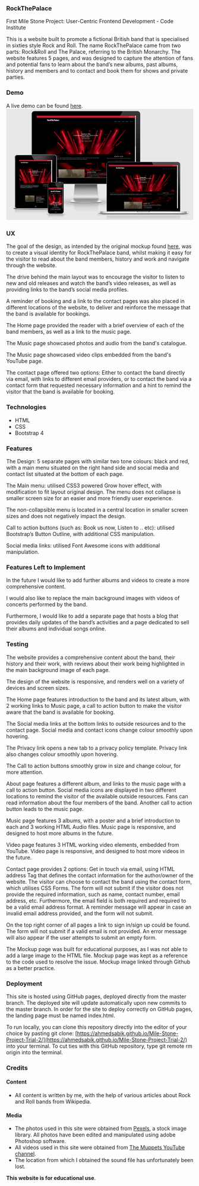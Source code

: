 ### RockThePalace

First Mile Stone Project: User-Centric Frontend Development - Code Institute

This is a website built to promote a fictional British band that is specialised in sixties style Rock and Roll. The name RockThePalace came from two parts: Rock&Roll and The Palace, referring to the British Monarchy. The website features 5 pages, and was designed to capture the attention of fans and potential fans to learn about the band’s new albums, past albums, history and members and to contact and book them for shows and private parties.

### Demo

A live demo can be found [here](https://ahmedsabik.github.io/Mile-Stone-Project-Trial-2/). 
![Tux, the Linux mascot](/assets/images/16-responsive.jpg)
  
### UX

The goal of the design, as intended by the original mockup found [here](https://github.com/AhmedSabik/Mile-Stone-Project-Trial-2/blob/master/assets/images/15-mockup.jpg), was to create a visual identity for RockThePalace band, whilst making it easy for the visitor to read about the band members, history and work and navigate through the website. 

The drive behind the main layout was to encourage the visitor to listen to new and old releases and watch the band’s video releases, as well as providing links to the band’s social media profiles.

A reminder of booking and a link to the contact pages was also placed in different locations of the website, to deliver and reinforce the message that the band is available for bookings.

The Home page provided the reader with a brief overview of each of the band members, as well as a link to the music page.

The Music page showcased photos and audio from the band's catalogue.

The Music page showcased video clips embedded from the band's YouTube page.

The contact page offered two options: Either to contact the band directly via email, with links to different email providers, or to contact the band via a contact form that requested necessary information and a hint to remind the visitor that the band is available for booking.

### Technologies

- HTML
- CSS
- Bootstrap 4

### Features

The Design: 5 separate pages with similar two tone colours: black and red, with a main menu situated on the right hand side and social media and contact list situated at the bottom of each page.

The Main menu: utilised CSS3 powered Grow hover effect, with modification to fit layout original design. The menu does not collapse is smaller screen size for an easier and more friendly user experience.

The non-collapsible menu is located in a central location in smaller screen sizes and does not negatively impact the design.

Call to action buttons (such as: Book us now, Listen to .. etc): utilised Bootstrap’s Button Outline, with additional CSS manipulation. 

Social media links: utilised Font Awesome icons with additional manipulation.

### Features Left to Implement

In the future I would like to add further albums and videos to create a more comprehensive content. 

I would also like to replace the main background images with videos of concerts performed by the band. 

Furthermore, I would like to add a separate page that hosts a blog that provides daily updates of the band’s activities and a page dedicated to sell their albums and individual songs online.

### Testing

The website provides a comprehensive content about the band, their history and their work, with reviews about their work being highlighted in the main background image of each page.  

The design of the website is responsive, and renders well on a variety of devices and screen sizes.

The Home page features introduction to the band and its latest album, with 2 working links to Music page, a call to action button to make the visitor aware that the band is available for booking.

The Social media links at the bottom links to outside resources and to the contact page. Social media and contact icons change colour smoothly upon hovering.

The Privacy link opens a new tab to a privacy policy template. Privacy link also changes colour smoothly upon hovering.

The Call to action buttons smoothly grow in size and change colour, for more attention.

About page features a different album, and links to the music page with a call to action button. Social media icons are displayed in two different locations to remind the visitor of the available outside resources. Fans can read information about the four members of the band. Another call to action button leads to the music page.

Music page features 3 albums, with a poster and a brief introduction to each and 3 working HTML Audio files. Music page is responsive, and designed to host more albums in the future. 

Video page features 3 HTML working video elements, embedded from YouTube. Video page is responsive, and designed to host more videos in the future.

Contact page provides 2 options: Get in touch via email, using HTML address Tag that defines the contact information for the author/owner of the website. The visitor can choose to contact the band using the contact form, which utilises CSS Forms. The form will not submit if the visitor does not provide the required information, such as name, contact number, email address, etc. Furthermore, the email field is both required and required to be a valid email address format. A reminder message will appear in case an invalid email address provided, and the form will not submit.

On the top right corner of all pages a link to sign in/sign up could be found. The form will not submit if a valid email is not provided. An error message will also appear if the user attempts to submit an empty form.

The Mockup page was built for educational purposes, as I was not able to add a large image to the HTML file. Mockup page was kept as a reference to the code used to resolve the issue. Mockup image linked through Github as a better practice.

### Deployment

This site is hosted using GitHub pages, deployed directly from the master branch. The deployed site will update automatically upon new commits to the master branch. In order for the site to deploy correctly on GitHub pages, the landing page must be named index.html.

To run locally, you can clone this repository directly into the editor of your choice by pasting git clone: [https://ahmedsabik.github.io/Mile-Stone-Project-Trial-2/](https://ahmedsabik.github.io/Mile-Stone-Project-Trial-2/) into your terminal. To cut ties with this GitHub repository, type git remote rm origin into the terminal.

### Credits

#### Content

- All content is written by me, with the help of various articles about Rock and Roll bands from Wikipedia. 

#### Media

- The photos used in this site were obtained from [Pexels](https://www.pexels.com/), a stock image library. All photos have been edited and manipulated using adobe Photoshop software.
- All videos used in this site were obtained from [The Muppets YouTube channel](https://www.youtube.com/user/MuppetsStudio).
- The location from which I obtained the sound file has unfortunately been lost.
	
**This website is for educational use**.
